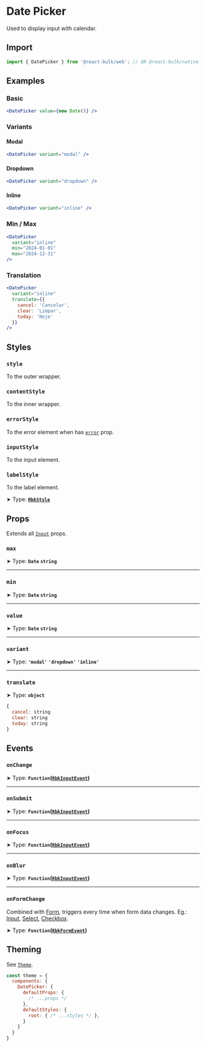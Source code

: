 # Date Picker

Used to display input with calendar.

## Import

```jsx
import { DatePicker } from '@react-bulk/web'; // OR @react-bulk/native
```

## Examples

### Basic

```jsx live
<DatePicker value={new Date()} />
```

### Variants

#### Modal

```jsx live
<DatePicker variant="modal" />
```

#### Dropdown

```jsx live
<DatePicker variant="dropdown" />
```

#### Inline

```jsx live
<DatePicker variant="inline" />
```

### Min / Max

```jsx live
<DatePicker
  variant="inline"
  min="2024-01-01"
  max="2024-12-31"
/>
```

### Translation

```jsx live
<DatePicker
  variant="inline"
  translate={{
    cancel: 'Cancelar',
    clear: 'Limpar',
    today: 'Hoje'
  }}
/>
```

## Styles

### **`style`**
To the outer wrapper.

### **`contentStyle`**
To the inner wrapper.

### **`errorStyle`**
To the error element when has [`error`](#error) prop.

### **`inputStyle`**
To the input element.

### **`labelStyle`**
To the label element.

➤ Type: **[`RbkStyle`](/docs/type-reference/rbk-style)** <br/>

## Props

Extends all [`Input`](/docs/forms/input#props) props.

### **`max`**

➤ Type: **`Date` `string`** <br/>

---

### **`min`**

➤ Type: **`Date` `string`** <br/>

---

### **`value`**

➤ Type: **`Date` `string`** <br/>

---

### **`variant`**

➤ Type: **`'modal'` `'dropdown'` `'inline'`** <br/>

---

### **`translate`**

➤ Type: **`object`** <br/>

```js
{
  cancel: string
  clear: string
  today: string
}
```

## Events

### **`onChange`**

➤ Type: **`Function`([`RbkInputEvent`](/docs/type-reference/rbk-input-event))** <br/>

---

### **`onSubmit`**

➤ Type: **`Function`([`RbkInputEvent`](/docs/type-reference/rbk-input-event))** <br/>

---

### **`onFocus`**

➤ Type: **`Function`([`RbkInputEvent`](/docs/type-reference/rbk-input-event))** <br/>

---

### **`onBlur`**

➤ Type: **`Function`([`RbkInputEvent`](/docs/type-reference/rbk-input-event))** <br/>

---

### **`onFormChange`**

Combined with [Form](/docs/forms/form), triggers every time when form data changes.
Eg.: [Input](/docs/forms/input), [Select](/docs/forms/select), [Checkbox](/docs/forms/checkbox).

➤ Type: **`Function`([`RbkFormEvent`](/docs/type-reference/rbk-form-event))** <br/>

## Theming

See [`Theme`](/docs/layout/theme#props).

```jsx
const theme = {
  components: {
    DatePicker: {
      defaultProps: {
        /* ...props */
      },
      defaultStyles: {
        root: { /* ...styles */ },
      }
    }
  }
}
```
